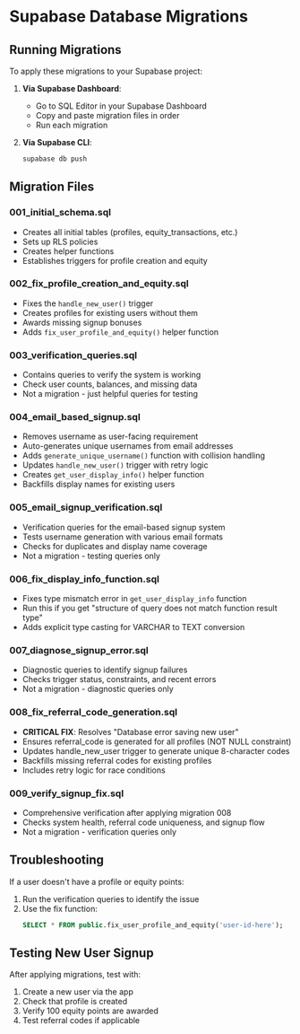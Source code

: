 # Supabase Database Migrations

## Running Migrations

To apply these migrations to your Supabase project:

1. **Via Supabase Dashboard**:
   - Go to SQL Editor in your Supabase Dashboard
   - Copy and paste migration files in order
   - Run each migration

2. **Via Supabase CLI**:
   ```bash
   supabase db push
   ```

## Migration Files

### 001_initial_schema.sql
- Creates all initial tables (profiles, equity_transactions, etc.)
- Sets up RLS policies
- Creates helper functions
- Establishes triggers for profile creation and equity

### 002_fix_profile_creation_and_equity.sql
- Fixes the `handle_new_user()` trigger
- Creates profiles for existing users without them
- Awards missing signup bonuses
- Adds `fix_user_profile_and_equity()` helper function

### 003_verification_queries.sql
- Contains queries to verify the system is working
- Check user counts, balances, and missing data
- Not a migration - just helpful queries for testing

### 004_email_based_signup.sql
- Removes username as user-facing requirement
- Auto-generates unique usernames from email addresses
- Adds `generate_unique_username()` function with collision handling
- Updates `handle_new_user()` trigger with retry logic
- Creates `get_user_display_info()` helper function
- Backfills display names for existing users

### 005_email_signup_verification.sql
- Verification queries for the email-based signup system
- Tests username generation with various email formats
- Checks for duplicates and display name coverage
- Not a migration - testing queries only

### 006_fix_display_info_function.sql
- Fixes type mismatch error in `get_user_display_info` function
- Run this if you get "structure of query does not match function result type"
- Adds explicit type casting for VARCHAR to TEXT conversion

### 007_diagnose_signup_error.sql
- Diagnostic queries to identify signup failures
- Checks trigger status, constraints, and recent errors
- Not a migration - diagnostic queries only

### 008_fix_referral_code_generation.sql
- **CRITICAL FIX**: Resolves "Database error saving new user"
- Ensures referral_code is generated for all profiles (NOT NULL constraint)
- Updates handle_new_user trigger to generate unique 8-character codes
- Backfills missing referral codes for existing profiles
- Includes retry logic for race conditions

### 009_verify_signup_fix.sql
- Comprehensive verification after applying migration 008
- Checks system health, referral code uniqueness, and signup flow
- Not a migration - verification queries only

## Troubleshooting

If a user doesn't have a profile or equity points:

1. Run the verification queries to identify the issue
2. Use the fix function:
   ```sql
   SELECT * FROM public.fix_user_profile_and_equity('user-id-here');
   ```

## Testing New User Signup

After applying migrations, test with:
1. Create a new user via the app
2. Check that profile is created
3. Verify 100 equity points are awarded
4. Test referral codes if applicable